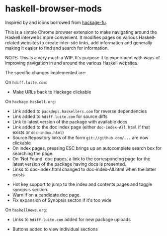 
# haskell-browser-mods

Inspired by and icons borrowed from [hackage-fu](https://github.com/statusfailed/hackage-fu).

This is a simple Chrome browser extension to make navigating around the
Haskell interwebs more convenient. It modifies pages on various Haskell-related
websites to create inter-site links, add information and generally making it
easier to find and search for information.

NOTE: This is a very much a WIP. It's purpose it to experiment with ways
of improving navigation in and around the various Haskell websites.

The specific changes implemented are:

On `hdiff.luite.com`:

* Make URLs back to Hackage clickable

On `hackage.haskell.org`:

* Link added to `packdeps.haskellers.com` for reverse dependencies
* Link added to `hdiff.luite.com` for source diffs
* Link to latest version of the package with available docs
* Link added to the doc index page (either `doc-index-All.html` if that exists or `doc-index.html`)
* Source Repository links of the form `git://github.com/...` are now clickable
* On index pages, pressing ESC brings up an autocomplete search box for searching the page.
* On 'Not Found' doc pages, a link to the corresponding page for the latest
  version of the package having docs is presented.
* Links to doc-index.html changed to doc-index-All.html when the latter exists
- Hot key support to jump to the index and contents pages and toggle synopsis section.
- Warn if on a candidate doc page.
- Fix expansion of Synopsis secton if it's too wide

On `haskellnews.org`:

* Links to `hdiff.luite.com` added for new package uploads
- Buttons added to view individual sections


